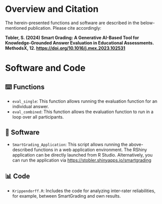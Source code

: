 # Overview and Citation

The herein-presented functions and software are described in the below-mentioned publication. Please cite accordingly:

**Tobler, S. (2024) Smart Grading: A Generative AI-Based Tool for Knowledge-Grounded Answer Evaluation in Educational Assessments. MethodsX, 12. https://doi.org/10.1016/j.mex.2023.102531**

# Software and Code

## ⌨️ Functions

- `eval_single`: This function allows running the evaluation function for an individual answer. 
- `eval_combined`: This function allows the evaluation function to run in a loop over all participants. 

## 👾 Software

- `SmartGrading_Application`: This script allows running the above-described functions in a web application environment. The RShiny application can be directly launched from R Studio. Alternatively, you can run the application via https://stobler.shinyapps.io/smartgrading 

## 📊 Code	

- `Krippendorff.R`: Includes the code for analyzing inter-rater reliabilities, for example, between SmartGrading and own results.
